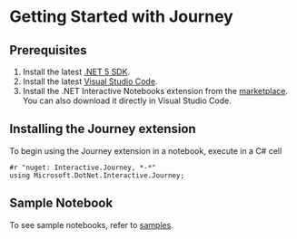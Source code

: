 # Getting Started with Journey

## Prerequisites
1. Install the latest [.NET 5 SDK](https://dotnet.microsoft.com/download/dotnet/5.0).
2. Install the latest [Visual Studio Code](https://code.visualstudio.com/).
3. Install the .NET Interactive Notebooks extension from the [marketplace](https://marketplace.visualstudio.com/items?itemName=ms-dotnettools.dotnet-interactive-vscode). You can also download it directly in Visual Studio Code.

## Installing the Journey extension

To begin using the Journey extension in a notebook, execute in a C# cell
```
#r "nuget: Interactive.Journey, *-*"
using Microsoft.DotNet.Interactive.Journey;
```

## Sample Notebook
To see sample notebooks, refer to [samples](samples).
